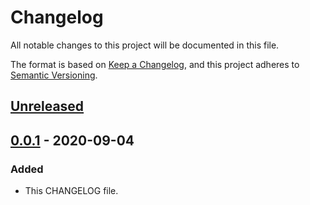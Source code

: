 # Changelog
All notable changes to this project will be documented in this file.

The format is based on [Keep a Changelog](https://keepachangelog.com/en/1.0.0/),
and this project adheres to [Semantic Versioning](https://semver.org/spec/v2.0.0.html).

## [Unreleased]

## [0.0.1] - 2020-09-04
### Added
- This CHANGELOG file.

[Unreleased]: https://github.com/PlatformOfTrust/multi-connector/compare/v0.0.1...HEAD
[0.0.1]: https://github.com/PlatformOfTrust/multi-connector/releases/tag/v0.0.1
